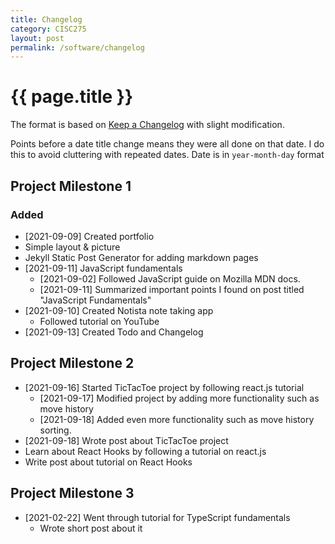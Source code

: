 ```yaml
---
title: Changelog
category: CISC275
layout: post
permalink: /software/changelog
---
```


# {{ page.title }}

The format is based on [Keep a Changelog](https://keepachangelog.com/en/1.0.0/) with slight modification. 

Points before a date title change means they were all done on that date. I do this to avoid cluttering with repeated dates. Date is in ``year-month-day`` format


## Project Milestone 1
### Added
*  [2021-09-09] Created portfolio
  * Simple layout & picture
  * Jekyll Static Post Generator for adding markdown pages
* [2021-09-11] JavaScript fundamentals
  * [2021-09-02] Followed JavaScript guide on Mozilla MDN docs. 
  * [2021-09-11] Summarized important points I found on post titled "JavaScript Fundamentals" 
* [2021-09-10] Created Notista note taking app
  * Followed tutorial on YouTube
* [2021-09-13] Created Todo and Changelog 

## Project Milestone 2 
* [2021-09-16] Started TicTacToe project by following react.js tutorial  
  * [2021-09-17] Modified project by adding more functionality such as move history
  * [2021-09-18] Added even more functionality such as move history sorting. 
* [2021-09-18] Wrote post about TicTacToe project 
* Learn about React Hooks by following a tutorial on react.js
* Write post about tutorial on React Hooks

## Project Milestone 3
* [2021-02-22] Went through tutorial for TypeScript fundamentals
  * Wrote short post about it

<!-- 
### Added
### Changed
### Removed
-->